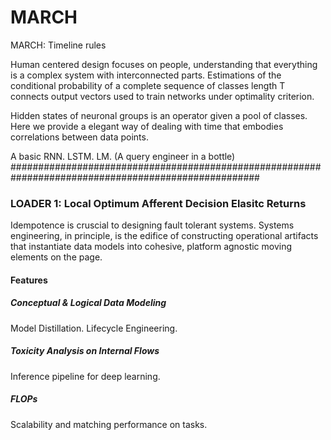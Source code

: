 # MARCH 

MARCH: Timeline rules

Human centered design focuses on people, understanding that everything is a complex system with interconnected parts. 
Estimations of the conditional probability of a complete sequence of classes length T connects output vectors used to train networks under optimality criterion. 

Hidden states of neuronal groups is an operator given a pool of classes. Here we provide a elegant way of dealing with time that embodies correlations between data points. 

A basic RNN. LSTM. LM. 
(A query engineer in a bottle)
#####################################################################################################


### LOADER 1: Local Optimum Afferent Decision Elasitc Returns

Idempotence is cruscial to designing fault tolerant systems. 
Systems engineering, in principle, is the edifice of constructing operational artifacts that instantiate data models into cohesive, platform agnostic moving elements on the page. 

#### Features

##### Conceptual & Logical Data Modeling

Model Distillation. Lifecycle Engineering.  

##### Toxicity Analysis on Internal Flows 
Inference pipeline for deep learning.


##### FLOPs 
Scalability and matching performance on tasks. 
